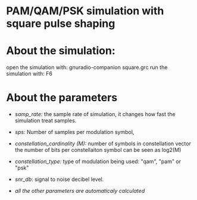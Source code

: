 # PAM/QAM/PSK simulation with square pulse shaping

# About the simulation:
open the simulation with:
    gnuradio-companion square.grc
run the simulation with:
    F6

# About the parameters
* *samp_rate:* the sample rate of simulation, it changes how fast the simulation treat samples.

* *sps:* Number of samples per modulation symbol, 

* *constellation_cardinality (M):*  number of symbols in constellation vector
the number of bits per constellaiton symbol can be seen as log2(M)

* *constellation_type:* type of modulation being used: "qam", "pam" or "psk"

* *snr_db*: signal to noise decibel level.

* *all the other parameters are automaticaly calculated*
